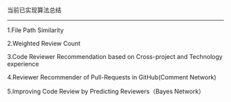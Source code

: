 当前已实现算法总结

---





1.File Path Similarity

2.Weighted Review Count

3.Code Reviewer Recommendation based on Cross-project and Technology experience

4.Reviewer Recommender of Pull-Requests in GitHub(Comment Network)

5.Improving Code Review by Predicting Reviewers（Bayes Network）